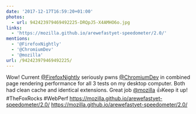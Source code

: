 ```yaml
---
date: '2017-12-17T16:59:20+01:00'
photos:
  - url: 942423979469492225-DRQpJ5-X4AMHO6o.jpg
links:
  - 'https://mozilla.github.io/arewefastyet-speedometer/2.0/'
mentions:
  - '@FirefoxNightly'
  - '@ChromiumDev'
  - '@mozilla'
url: /942423979469492225/
---
```

Wow! Current [@FirefoxNightly](https://twitter.com/@FirefoxNightly) seriously pwns [@ChromiumDev](https://twitter.com/@ChromiumDev) in combined page rendering performance for all 3 tests on my desktop computer. Both had clean cache and identical extensions. Great job [@mozilla](https://twitter.com/@mozilla) 👍Keep it up! #TheFoxRocks #WebPerf https://mozilla.github.io/arewefastyet-speedometer/2.0/ https://mozilla.github.io/arewefastyet-speedometer/2.0/
